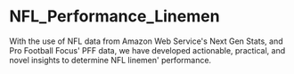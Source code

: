 # NFL_Performance_Linemen
With the use of NFL data from Amazon Web Service's Next Gen Stats, and Pro Football Focus' PFF data, we have developed actionable, practical, and novel insights to determine NFL linemen' performance.

